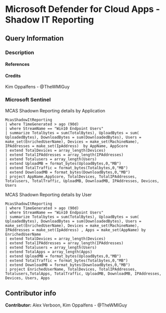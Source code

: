 # Microsoft Defender for Cloud Apps - Shadow IT Reporting

## Query Information

### Description


#### References


#### Credits
Kim Oppalfens - @TheWMIGuy


### Microsoft Sentinel

MCAS Shadown Reporting details by Application

```Kusto
McasShadowItReporting
| where TimeGenerated > ago (90d)
| where StreamName == "Win10 Endpoint Users"
| summarize Totalbytes = sum(TotalBytes), UploadBytes = sum( UploadedBytes), DownloadBytes = sum(DownloadedBytes), Users = make_set(EnrichedUserName), Devices = make_set(MachineName), IPAddresses = make_set(IpAddress)  by AppName, AppScore
| extend TotalDevices = array_length(Devices)
| extend TotalIPAddresses = array_length(IPAddresses)
| extend Totalusers = array_length(Users)
| extend UploadMB = format_bytes(UploadBytes,0,"MB")
| extend TotalTraffic = format_bytes(Totalbytes,0,"MB")
| extend DownloadMB = format_bytes(DownloadBytes,0,"MB")
| project AppName,AppScore, TotalDevices, TotalIPAddresses, Totalusers, TotalTraffic, UploadMB, DownloadMB, IPAddresses, Devices, Users
```

MCAS Shadown Reporting details by User

```Kusto
McasShadowItReporting
| where TimeGenerated > ago (90d)
| where StreamName == "Win10 Endpoint Users"
| summarize Totalbytes = sum(TotalBytes), UploadBytes = sum( UploadedBytes), DownloadBytes = sum(DownloadedBytes), Users = make_set(EnrichedUserName), Devices = make_set(MachineName), IPAddresses = make_set(IpAddress) , Apps = make_set(AppName) by EnrichedUserName
| extend TotalDevices = array_length(Devices)
| extend TotalIPAddresses = array_length(IPAddresses)
| extend Totalusers = array_length(Users)
| extend TotalApps = array_length(Apps)
| extend UploadMB = format_bytes(UploadBytes,0,"MB")
| extend TotalTraffic = format_bytes(Totalbytes,0,"MB")
| extend DownloadMB = format_bytes(DownloadBytes,0,"MB")
| project EnrichedUserName, TotalDevices, TotalIPAddresses, Totalusers,TotalApps, TotalTraffic, UploadMB, DownloadMB, IPAddresses, Devices, Users, Apps

```




## Contributor info

**Contributor:** Alex Verboon, Kim Oppalfens - @TheWMIGuy